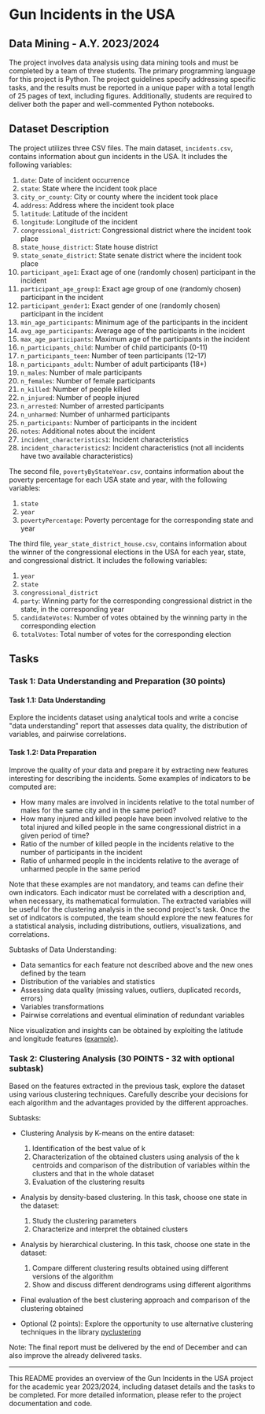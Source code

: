 # Gun Incidents in the USA 
## Data Mining - A.Y. 2023/2024

The project involves data analysis using data mining tools and must be completed by a team of three students. The primary programming language for this project is Python. The project guidelines specify addressing specific tasks, and the results must be reported in a unique paper with a total length of 25 pages of text, including figures. Additionally, students are required to deliver both the paper and well-commented Python notebooks.

## Dataset Description

The project utilizes three CSV files. The main dataset, `incidents.csv`, contains information about gun incidents in the USA. It includes the following variables:

1. `date`: Date of incident occurrence
2. `state`: State where the incident took place
3. `city_or_county`: City or county where the incident took place
4. `address`: Address where the incident took place
5. `latitude`: Latitude of the incident
6. `longitude`: Longitude of the incident
7. `congressional_district`: Congressional district where the incident took place
8. `state_house_district`: State house district
9. `state_senate_district`: State senate district where the incident took place
10. `participant_age1`: Exact age of one (randomly chosen) participant in the incident
11. `participant_age_group1`: Exact age group of one (randomly chosen) participant in the incident
12. `participant_gender1`: Exact gender of one (randomly chosen) participant in the incident
13. `min_age_participants`: Minimum age of the participants in the incident
14. `avg_age_participants`: Average age of the participants in the incident
15. `max_age_participants`: Maximum age of the participants in the incident
16. `n_participants_child`: Number of child participants (0-11)
17. `n_participants_teen`: Number of teen participants (12-17)
18. `n_participants_adult`: Number of adult participants (18+)
19. `n_males`: Number of male participants
20. `n_females`: Number of female participants
21. `n_killed`: Number of people killed
22. `n_injured`: Number of people injured
23. `n_arrested`: Number of arrested participants
24. `n_unharmed`: Number of unharmed participants
25. `n_participants`: Number of participants in the incident
26. `notes`: Additional notes about the incident
27. `incident_characteristics1`: Incident characteristics
28. `incident_characteristics2`: Incident characteristics (not all incidents have two available characteristics)

The second file, `povertyByStateYear.csv`, contains information about the poverty percentage for each USA state and year, with the following variables:

1. `state`
2. `year`
3. `povertyPercentage`: Poverty percentage for the corresponding state and year

The third file, `year_state_district_house.csv`, contains information about the winner of the congressional elections in the USA for each year, state, and congressional district. It includes the following variables:

1. `year`
2. `state`
3. `congressional_district`
4. `party`: Winning party for the corresponding congressional district in the state, in the corresponding year
5. `candidateVotes`: Number of votes obtained by the winning party in the corresponding election
6. `totalVotes`: Total number of votes for the corresponding election

## Tasks

### Task 1: Data Understanding and Preparation (30 points)

#### Task 1.1: Data Understanding

Explore the incidents dataset using analytical tools and write a concise "data understanding" report that assesses data quality, the distribution of variables, and pairwise correlations.

#### Task 1.2: Data Preparation

Improve the quality of your data and prepare it by extracting new features interesting for describing the incidents. Some examples of indicators to be computed are:

- How many males are involved in incidents relative to the total number of males for the same city and in the same period?
- How many injured and killed people have been involved relative to the total injured and killed people in the same congressional district in a given period of time?
- Ratio of the number of killed people in the incidents relative to the number of participants in the incident
- Ratio of unharmed people in the incidents relative to the average of unharmed people in the same period

Note that these examples are not mandatory, and teams can define their own indicators. Each indicator must be correlated with a description and, when necessary, its mathematical formulation. The extracted variables will be useful for the clustering analysis in the second project's task. Once the set of indicators is computed, the team should explore the new features for a statistical analysis, including distributions, outliers, visualizations, and correlations.

Subtasks of Data Understanding:

- Data semantics for each feature not described above and the new ones defined by the team
- Distribution of the variables and statistics
- Assessing data quality (missing values, outliers, duplicated records, errors)
- Variables transformations
- Pairwise correlations and eventual elimination of redundant variables

Nice visualization and insights can be obtained by exploiting the latitude and longitude features ([example](https://plotly.com/python/getting-started/)).

### Task 2: Clustering Analysis (30 POINTS - 32 with optional subtask)

Based on the features extracted in the previous task, explore the dataset using various clustering techniques. Carefully describe your decisions for each algorithm and the advantages provided by the different approaches.

Subtasks:

- Clustering Analysis by K-means on the entire dataset:
  1. Identification of the best value of k
  2. Characterization of the obtained clusters using analysis of the k centroids and comparison of the distribution of variables within the clusters and that in the whole dataset
  3. Evaluation of the clustering results

- Analysis by density-based clustering. In this task, choose one state in the dataset:
  1. Study the clustering parameters
  2. Characterize and interpret the obtained clusters

- Analysis by hierarchical clustering. In this task, choose one state in the dataset:
  1. Compare different clustering results obtained using different versions of the algorithm
  2. Show and discuss different dendrograms using different algorithms

- Final evaluation of the best clustering approach and comparison of the clustering obtained

- Optional (2 points): Explore the opportunity to use alternative clustering techniques in the library [pyclustering](https://github.com/annoviko/pyclustering/)

Note: The final report must be delivered by the end of December and can also improve the already delivered tasks.

---

This README provides an overview of the Gun Incidents in the USA project for the academic year 2023/2024, including dataset details and the tasks to be completed. For more detailed information, please refer to the project documentation and code.
